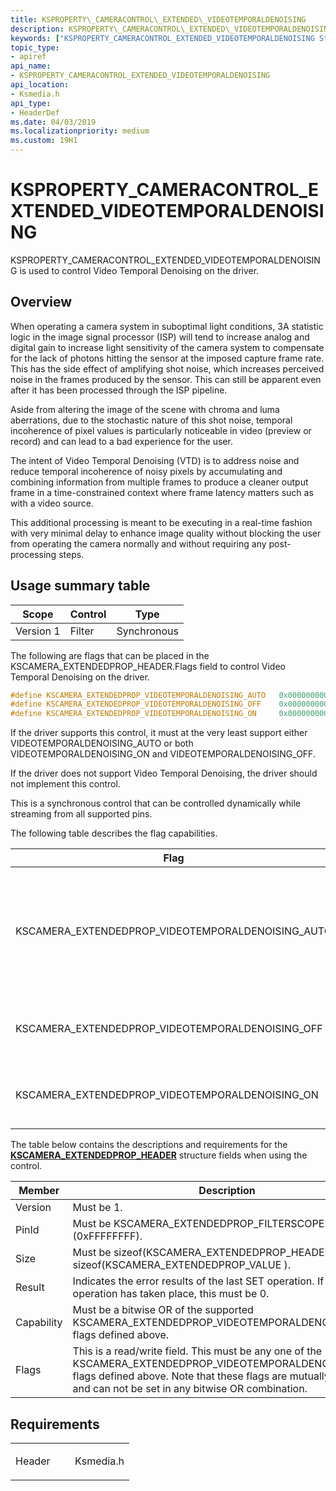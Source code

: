 ```yaml
---
title: KSPROPERTY\_CAMERACONTROL\_EXTENDED\_VIDEOTEMPORALDENOISING
description: KSPROPERTY\_CAMERACONTROL\_EXTENDED\_VIDEOTEMPORALDENOISING is used to control Video Temporal Denoising on the driver.
keywords: ["KSPROPERTY_CAMERACONTROL_EXTENDED_VIDEOTEMPORALDENOISING Streaming Media Devices"]
topic_type:
- apiref
api_name:
- KSPROPERTY_CAMERACONTROL_EXTENDED_VIDEOTEMPORALDENOISING
api_location:
- Ksmedia.h
api_type:
- HeaderDef
ms.date: 04/03/2019
ms.localizationpriority: medium
ms.custom: 19H1
---
```


# KSPROPERTY\_CAMERACONTROL\_EXTENDED\_VIDEOTEMPORALDENOISING

KSPROPERTY\_CAMERACONTROL\_EXTENDED\_VIDEOTEMPORALDENOISING is used to control Video Temporal Denoising on the driver.

## Overview

When operating a camera system in suboptimal light conditions, 3A statistic logic in the image signal processor (ISP) will tend to increase analog and digital gain to increase light sensitivity of the camera system to compensate for the lack of photons hitting the sensor at the imposed capture frame rate. This has the side effect of amplifying shot noise, which increases perceived noise in the frames produced by the sensor. This can still be apparent even after it has been processed through the ISP pipeline.

Aside from altering the image of the scene with chroma and luma aberrations, due to the stochastic nature of this shot noise, temporal incoherence of pixel values is particularly noticeable in video (preview or record) and can lead to a bad experience for the user.

The intent of Video Temporal Denoising (VTD) is to address noise and reduce temporal incoherence of noisy pixels by accumulating and combining information from multiple frames to produce a cleaner output frame in a time-constrained context where frame latency matters such as with a video source.

This additional processing is meant to be executing in a real-time fashion with very minimal delay to enhance image quality without blocking the user from operating the camera normally and without requiring any post-processing steps.

## Usage summary table

| Scope | Control | Type |
| --- | --- | --- |
| Version 1 | Filter | Synchronous |

The following are flags that can be placed in the KSCAMERA\_EXTENDEDPROP\_HEADER.Flags field to control Video Temporal Denoising on the driver.

```cpp
#define KSCAMERA_EXTENDEDPROP_VIDEOTEMPORALDENOISING_AUTO   0x0000000000000001
#define KSCAMERA_EXTENDEDPROP_VIDEOTEMPORALDENOISING_OFF    0x0000000000000002
#define KSCAMERA_EXTENDEDPROP_VIDEOTEMPORALDENOISING_ON     0x0000000000000004
```

If the driver supports this control, it must at the very least support either VIDEOTEMPORALDENOISING_AUTO or both VIDEOTEMPORALDENOISING_ON and VIDEOTEMPORALDENOISING_OFF.

If the driver does not support Video Temporal Denoising, the driver should not implement this control.

This is a synchronous control that can be controlled dynamically while streaming from all supported pins.  

The following table describes the flag capabilities.

| Flag | Description |
| --- | --- |
| KSCAMERA_EXTENDEDPROP_VIDEOTEMPORALDENOISING_AUTO | This is a mandatory capability if KSCAMERA_EXTENDEDPROP_VIDEOTEMPORALDENOISING_OFF and KSCAMERA_EXTENDEDPROP_VIDEOTEMPORALDENOISING_ON are not supported. When specified, Video Temporal Denoising is automatically enabled or disabled in the driver and affects all supported pins streaming pixels in the visible spectrum of light. While this is not guaranteeing actual processing of frames at all time, this implies that it may take place at the implementer’s discretions given the video signal passing through the ISP. |
| KSCAMERA_EXTENDEDPROP_VIDEOTEMPORALDENOISING_OFF | This is a mandatory capability if KSCAMERA_EXTENDEDPROP_VIDEOTEMPORALDENOISING_AUTO is not supported and optional if it is. When specified, Video Temporal Denoising is disabled in the driver at all time for all supported pins streaming pixels in the visible spectrum of light. |
| KSCAMERA_EXTENDEDPROP_VIDEOTEMPORALDENOISING_ON | This is a mandatory capability if KSCAMERA_EXTENDEDPROP_VIDEOTEMPORALDENOISING_AUTO is not supported and optional if it is. When specified, Video Temporal Denoising is enabled in the driver at all time for all supported pins streaming pixels in the visible spectrum of light. |

The table below contains the descriptions and requirements for the [**KSCAMERA\_EXTENDEDPROP\_HEADER**](https://docs.microsoft.com/windows-hardware/drivers/ddi/ksmedia/ns-ksmedia-tagkscamera_extendedprop_header) structure fields when using the control.

| Member | Description |
| --- | --- |
| Version | Must be 1. |
| PinId | Must be KSCAMERA_EXTENDEDPROP_FILTERSCOPE (0xFFFFFFFF). |
| Size | Must be sizeof(KSCAMERA_EXTENDEDPROP_HEADER)+ sizeof(KSCAMERA_EXTENDEDPROP_VALUE ). |
| Result | Indicates the error results of the last SET operation.  If no SET operation has taken place, this must be 0. |
| Capability | Must be a bitwise OR of the supported KSCAMERA_EXTENDEDPROP_VIDEOTEMPORALDENOISING_* flags defined above. |
| Flags | This is a read/write field.  This must be any one of the KSCAMERA_EXTENDEDPROP_VIDEOTEMPORALDENOISING_XXX flags defined above. Note that these flags are mutually exclusive and can not be set in any bitwise OR combination. |

## Requirements

<table>
<colgroup>
<col width="50%" />
<col width="50%" />
</colgroup>
<tbody>
<tr class="odd">
<td><p>Header</p></td>
<td>Ksmedia.h</td>
</tr>
</tbody>
</table>
